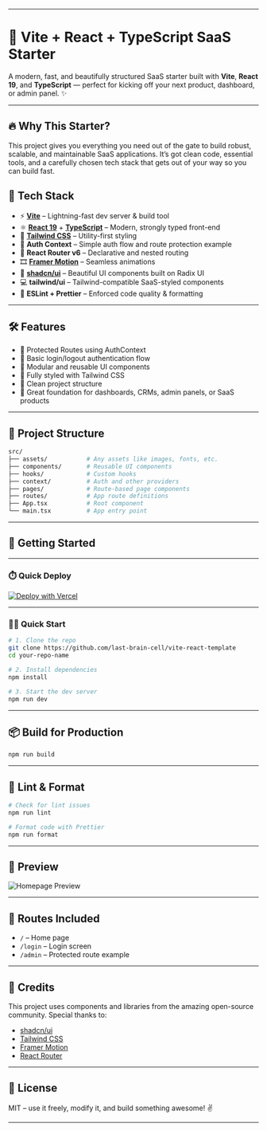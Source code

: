 [//]: # (Absolutely! Here's a polished and developer-friendly **README.md** for your Vite + React + TypeScript SaaS Starter Template:)

---

# 🚀 Vite + React + TypeScript SaaS Starter

A modern, fast, and beautifully structured SaaS starter built with **Vite**, **React 19**, and **TypeScript** — perfect for kicking off your next product, dashboard, or admin panel. ✨

---

## 🔥 Why This Starter?

This project gives you everything you need out of the gate to build robust, scalable, and maintainable SaaS applications. It’s got clean code, essential tools, and a carefully chosen tech stack that gets out of your way so you can build fast.

## 🧰 Tech Stack

- ⚡ **[Vite](https://vitejs.dev/)** – Lightning-fast dev server & build tool
- ⚛️ **[React 19](https://react.dev/)** + **[TypeScript](https://www.typescriptlang.org/)** – Modern, strongly typed front-end
- 🎨 **[Tailwind CSS](https://tailwindcss.com/)** – Utility-first styling
- 🔐 **Auth Context** – Simple auth flow and route protection example
- 🧭 **React Router v6** – Declarative and nested routing
- 🎞 **[Framer Motion](https://www.framer.com/motion/)** – Seamless animations
- 🧱 **[shadcn/ui](https://ui.shadcn.com/)** – Beautiful UI components built on Radix UI
- 💻 **tailwind/ui** – Tailwind-compatible SaaS-styled components
- 🎯 **ESLint + Prettier** – Enforced code quality & formatting

---

## 🛠 Features

- 🔐 Protected Routes using AuthContext
- 🔄 Basic login/logout authentication flow
- 🧩 Modular and reusable UI components
- 💅 Fully styled with Tailwind CSS
- 📁 Clean project structure
- 🧪 Great foundation for dashboards, CRMs, admin panels, or SaaS products

---

## 📁 Project Structure

```bash
src/
├── assets/           # Any assets like images, fonts, etc.
├── components/       # Reusable UI components
├── hooks/            # Custom hooks
├── context/          # Auth and other providers
├── pages/            # Route-based page components
├── routes/           # App route definitions
├── App.tsx           # Root component
└── main.tsx          # App entry point
```

---

## 🚀 Getting Started

---

### ⏱️ Quick Deploy
[![Deploy with Vercel](https://vercel.com/button)](https://vercel.com/new/project?template=https://github.com/last-brain-cell/vite-react-template)

---
### 🏃💨 Quick Start

```bash
# 1. Clone the repo
git clone https://github.com/last-brain-cell/vite-react-template
cd your-repo-name

# 2. Install dependencies
npm install

# 3. Start the dev server
npm run dev
```

---

## 📦 Build for Production

```bash
npm run build
```

---

## 🧪 Lint & Format

```bash
# Check for lint issues
npm run lint

# Format code with Prettier
npm run format
```

---

## 📸 Preview

![Homepage Preview](https://vite-react-saas-starter.6513.in/) <!-- Add a screenshot of your UI here -->

---

## 📌 Routes Included

- `/` – Home page
- `/login` – Login screen
- `/admin` – Protected route example

---

## 🙌 Credits

This project uses components and libraries from the amazing open-source community. Special thanks to:

- [shadcn/ui](https://github.com/shadcn/ui)
- [Tailwind CSS](https://tailwindcss.com/)
- [Framer Motion](https://www.framer.com/motion/)
- [React Router](https://reactrouter.com/)

---

## 📄 License

MIT – use it freely, modify it, and build something awesome! ✌️

---
